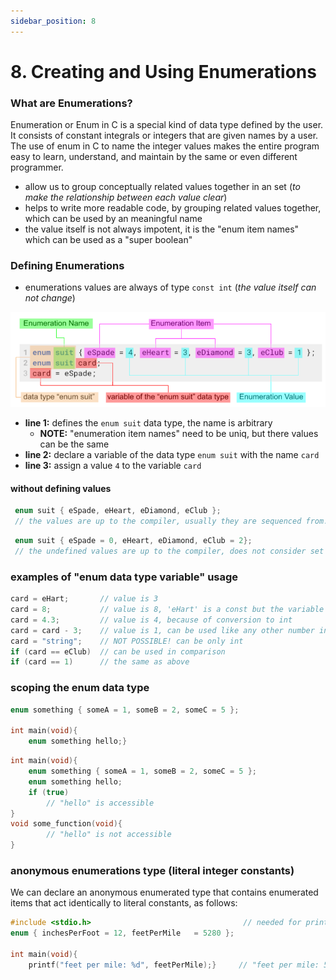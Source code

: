 ```yaml
---
sidebar_position: 8
---
```


# 8. Creating and Using Enumerations

### What are Enumerations?

Enumeration or Enum in C is a special kind of data type defined by the user. It consists of constant integrals or integers that are given names by a user. The use of enum in C to name the integer values makes the entire program easy to learn, understand, and maintain by the same or even different programmer.

- allow us to group conceptually related values together in an set (_to make the relationship between each value clear_)
- helps to write more readable code, by grouping related values together, which can be used by an meaningful name
- the value itself is not always impotent, it is the "enum item names" which can be used as a "super boolean"

### Defining Enumerations

- enumerations values are always of type `const int` (_the value itself can not change_)

![enum data type](./img/enum_data_type.png)

- **line 1:** defines the `enum suit` data type, the name is arbitrary
  - **NOTE:** "enumeration item names" need to be uniq, but there values can be the same
- **line 2:** declare a variable of the data type `enum suit` with the name `card`
- **line 3:** assign a value `4` to the variable `card`

#### without defining values

```c title="let the compiler assign values"
 enum suit { eSpade, eHeart, eDiamond, eClub };
 // the values are up to the compiler, usually they are sequenced from: 0, 1, 2, 3
```

```c title="can be assigned by compiler and programmer"
 enum suit { eSpade = 0, eHeart, eDiamond, eClub = 2};
 // the undefined values are up to the compiler, does not consider set values: 0, 1, 2, 2
```

### examples of "enum data type variable" usage

```c title="possible values for a variable of the data type enum ..."
card = eHart;       // value is 3
card = 8;           // value is 8, 'eHart' is a const but the variable itself can change
card = 4.3;         // value is 4, because of conversion to int
card = card - 3;    // value is 1, can be used like any other number in operations
card = "string";    // NOT POSSIBLE! can be only int
if (card == eClub)  // can be used in comparison
if (card == 1)      // the same as above
```

### scoping the enum data type

```c title="global (anywhere accessible in the whole file, but not in other files)"
enum something { someA = 1, someB = 2, someC = 5 };

int	main(void){
    enum something hello;}
```

```c title="local (only within the block and its sub blocks )"
int	main(void){
    enum something { someA = 1, someB = 2, someC = 5 };
    enum something hello;
    if (true)
        // "hello" is accessible
}
void some_function(void){
        // "hello" is not accessible
}
```

### anonymous enumerations type (literal integer constants)

We can declare an anonymous enumerated type that contains enumerated items that act identically to literal constants, as follows:

```c title="without name"
#include <stdio.h>                                  // needed for printf
enum { inchesPerFoot = 12, feetPerMile   = 5280 };

int main(void){
    printf("feet per mile: %d", feetPerMile);}     // "feet per mile: 5280"
```
